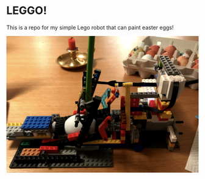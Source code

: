 # LEGGO!

This is a repo for my simple Lego robot that can paint easter eggs!

![What a nice lego robot!](leggo.png)